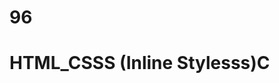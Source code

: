 # 96
# HTML_CSSS (Inline Stylesss)C
<p style="color: blue; font_size: 22 px;"< styled paragraph<//1>

